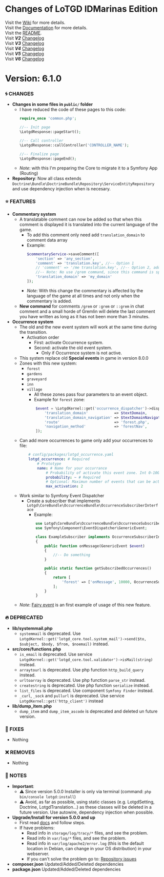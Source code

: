 # Changes of LoTGD IDMarinas Edition

Visit the [Wiki](https://github.com/idmarinas/lotgd-game/wiki) for more details.  
Visit the [Documentation](https://idmarinas.github.io/lotgd-game/) for more details.  
Visit the [README](https://github.com/idmarinas/lotgd-game/blob/migration/README.md).  
Visit **_V2_** [Changelog](https://github.com/idmarinas/lotgd-game/blob/migration/CHANGELOG-V2.md)  
Visit **_V3_** [Changelog](https://github.com/idmarinas/lotgd-game/blob/migration/CHANGELOG-V3.md)  
Visit **_V4_** [Changelog](https://github.com/idmarinas/lotgd-game/blob/migration/CHANGELOG-V4.md)  
Visit **_V5_** [Changelog](https://github.com/idmarinas/lotgd-game/blob/migration/CHANGELOG-V5.md)  
Visit **_V6_** [Changelog](https://github.com/idmarinas/lotgd-game/blob/migration/CHANGELOG-V6.md)  

# Version: 6.1.0

### :cyclone: CHANGES

-   **Changes in some files in `public/` folder**
    -   I have reduced the code of these pages to this code:
        ```php
        require_once 'common.php';

        //-- Init page
        \LotgdResponse::pageStart();

        //-- Call controller
        \LotgdResponse::callController('CONTROLLER_NAME');

        //-- Finalize page
        \LotgdResponse::pageEnd();
        ```
    -   _Note_: with this I'm preparing the Core to migrate it to a Symfony App (Routing)
-   **Repository**: Now all class extends `Doctrine\Bundle\DoctrineBundle\Repository\ServiceEntityRepository` and use dependency injection when is necesary.

### :star: FEATURES

-   **Commentary system** 
    -   A translatable comment can now be added so that when this comment is displayed it is translated into the current language of the game.
        -   To add this comment only need add `translation_domain` to comment data array
        -   Example: 
            ```php
            $commentaryService->saveComment([
                'section' => 'any_section',
                'comment' => 'translation.key', //-- Option 1
                // 'comment' => '/me translation.key', //-- Option 2, add a comment with command (any available command can be used)
                //-- Note: No use /grem command, since this command is special for deleting the last comment written by the user.
                'translation_domain' => 'my_domain'
            ]);
            ```
        -   _Note_: With this change the commentary is affected by the language of the game at all times and not only when the commentary is added.
    -   **New command** for comments `/grem` or `:grem` or `::grem` in chat comment and a small horde of Gremlin will delete the last comment you have written as long as it has not been more than 3 minutes.
-   **Occurrence system**
    -   The old and the new event system will work at the same time during the transition.
        -   Activation order
            -   First: activate Occurrence system.
            -   Second: activate the old event system.
                -   Only if Occurrence system is not active.
    -   This system replace old **Special events** in game in version 8.0.0
    -   Zones with this new system:
        - `forest`
        - `gardens`
        - `graveyard`
        - `inn`
        - `village`
            -   All these zones pass four parameters to an event object.
            -   Example for `forest` zone:
            ```php
                $event = \LotgdKernel::get('occurrence_dispatcher')->dispatch('forest', null, [
                    'translation_domain'            => $textDomain,
                    'translation_domain_navigation' => $textDomainNavigation,
                    'route'                         => 'forest.php',
                    'navigation_method'             => 'forestNav',
                ]);
            ```
    -   Can add more occurrences to game only add your occurrences to file:
        ```yaml
            # config/packages/lotgd_occurrence.yaml
            lotgd_occurrence: # Required
                # Prototype
                name: # Name for your occurrance
                    # Probability of activate this event zone. Int 0-10000 (10000 is equal to 100.00%)
                    probability: ~ # Required
                    # Optional: Maximun number of events that can be activated in this zone.
                    max_activation: 2
        ```
    -   Work similar to Symfony Event Dispatcher
        -   Create a subscriber that implements `Lotgd\CoreBundle\OccurrenceBundle\OccurrenceSubscriberInterface` 
            -   Example:
            ```php
                use Lotgd\CoreBundle\OccurrenceBundle\OccurrenceSubscriberInterface;
                use Symfony\Component\EventDispatcher\GenericEvent;

                class ExampleSubscriber implements OccurrenceSubscriberInterface
                {
                    public function onMessage(GenericEvent $event)
                    {
                        //-- Do something
                    }

                    public static function getSubscribedOccurrences()
                    {
                        return [
                            'forest' => ['onMessage', 10000, OccurrenceSubscriberInterface::PRIORITY_INFO]
                        ];
                    }
                }
            ```
    -   _Note_: [Fairy event](https://github.com/lotgd-core/fairy-bundle) is an first example of usage of this new feature.

### :fire: DEPRECATED

-   **lib/systemmail.php** 
    -   `systemmail` is deprecated. Use `LotgdKernel::get('lotgd_core.tool.system_mail')->send($to, $subject, $body, $from, $noemail)` instead.
-   **src/core/functions.php** 
    -   `is_email` is deprecated. Use service `LotgdKernel::get('lotgd_core.tool.validator')->isMail(string)` instead.
    -   `arraytourl` is deprecated. Use php function `http_build_query` instead.
    -   `urltoarray` is deprecated. Use php function `parse_str` instead.
    -   `createstring` is deprecated. Use php function `serialize` instead.
    -   `list_files` is deprecated. Use component `Symfony Finder` instead.
    -   `_curl`, `_sock` and `pullurl` is deprecated. Use service `LotgdKernel::get('http_client')` instead
-   **lib/dump_item.php**
    -   `dump_item` and `dump_item_ascode` is deprecated and deleted un future version.

### :wrench: FIXES

-   Nothing

### :x: REMOVES

-   Nothing

### :notebook: NOTES

-   **Important**:
    -   :warning: Since version 5.0.0 Installer is only via terminal (command: `php bin/console lotgd:install`)
    -   :warning: Avoid, as far as possible, using static classes (e.g. LotgdSetting, Doctrine, LotgdTranslation...) as these classes will be deleted in a future version. Use autowire, dependency injection when possible.
-   **Upgrade/Install for version 5.0.0 and up**
    -   First read [docs](https://github.com/idmarinas/lotgd-game/wiki/Skeleton) and follow steps.
    -   If have problems:
        -   Read info in `storage/log/tracy/*` files, and see the problem.
        -   Read info in `var/log/*` files, and see the problem.
        -   Read info in `var/log/apache2/error.log` (this is the default location in Debian, can change in your OS distribution) in your webserver.
        -   If you can't solve the problem go to: [Repository issues](https://github.com/idmarinas/lotgd-game/issues)
-   **composer.json** Updated/Added/Deleted dependencies
-   **package.json** Updated/Added/Deleted dependencies

